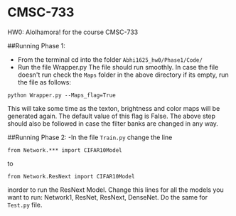 # CMSC-733
HW0: Alolhamora! for the course CMSC-733

##Running Phase 1:
- From the terminal cd into the folder `Abhi1625_hw0/Phase1/Code/`
- Run the file Wrapper.py 
The file should run smoothly. In case the file doesn't run check the `Maps` folder in the above directory if its empty, run the file as follows:
```
python Wrapper.py --Maps_flag=True
```
This will take some time as the texton, brightness and color maps will be generated again. The default value of this flag is False. The above step should also be followed in case the filter banks are changed in any way.


##Running Phase 2:
-In the file `Train.py` change the line
```
from Network.*** import CIFAR10Model
```
to 
```
from Network.ResNext import CIFAR10Model
```
inorder to run the ResNext Model. Change this lines for all the models you want to run: 
Network1, ResNet, ResNext, DenseNet. Do the same for `Test.py` file.
